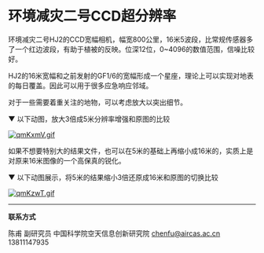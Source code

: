 # 环境减灾二号CCD超分辨率



环境减灾二号HJ2的CCD宽幅相机，幅宽800公里，16米5波段，比常规传感器多了一个红边波段，有助于植被的反映。位深12位，0~4096的数值范围，信噪比较好。

HJ2的16米宽幅和之前发射的GF1/6的宽幅形成一个星座，理论上可以实现对地表的每日覆盖。因此可以用于很多应急响应邻域。



对于一些需要着重关注的地物，可以考虑放大以突出细节。



▼ 以下动图，放大3倍成5米分辨率增强和原图的比较

[![qmKxmV.gif](https://s1.ax1x.com/2022/03/21/qmKxmV.gif)](https://imgtu.com/i/qmKxmV)



如果不想要特别大的结果文件，也可以在5米的基础上再缩小成16米的，实质上是对原来16米图像的一个高保真的锐化。



▼ 以下动图展示，将5米的结果缩小3倍还原成16米和原图的切换比较

[![qmKzwT.gif](https://s1.ax1x.com/2022/03/21/qmKzwT.gif)](https://imgtu.com/i/qmKzwT)


---

**联系方式**

陈甫 副研究员
中国科学院空天信息创新研究院
chenfu@aircas.ac.cn
13811147935

